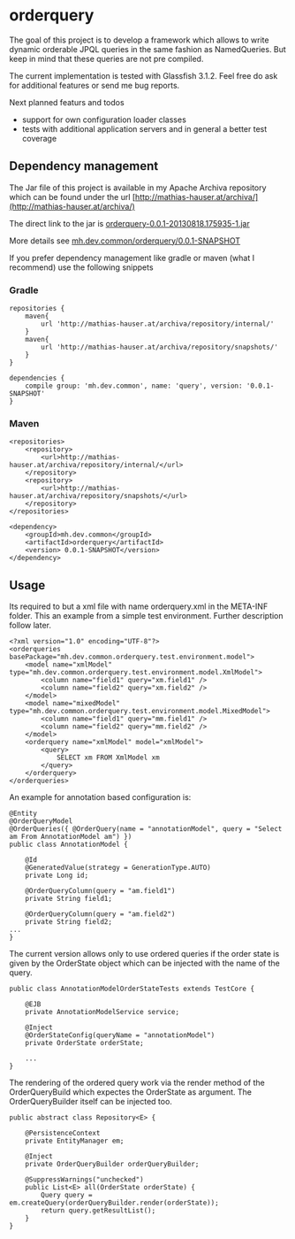orderquery
==========

The goal of this project is to develop a framework which allows to write dynamic orderable JPQL queries in the same fashion as NamedQueries. But keep in mind that these queries are not pre compiled.

The current implementation is tested with Glassfish 3.1.2.
Feel free do ask for additional features or send me bug reports.

Next planned featurs and todos
* support for own configuration loader classes
* tests with additional application servers and in general a better test coverage


## Dependency management
The Jar file of this project is available in my Apache Archiva repository which can be found under the url [http://mathias-hauser.at/archiva/](http://mathias-hauser.at/archiva/)

The direct link to the jar is [orderquery-0.0.1-20130818.175935-1.jar](http://mathias-hauser.at/archiva/repository/snapshots/mh/dev/common/orderquery/0.0.1-SNAPSHOT/orderquery-0.0.1-20130818.175935-1.jar) 

More details see [mh.dev.common/orderquery/0.0.1-SNAPSHOT](http://mathias-hauser.at/archiva/#artifact/mh.dev.common/orderquery/0.0.1-SNAPSHOT) 

If you prefer dependency management like gradle or maven (what I recommend) use the following snippets 
### Gradle
    repositories { 
        maven{
            url 'http://mathias-hauser.at/archiva/repository/internal/'
        }
        maven{
            url 'http://mathias-hauser.at/archiva/repository/snapshots/'
        }
    }

    dependencies {
        compile group: 'mh.dev.common', name: 'query', version: '0.0.1-SNAPSHOT'
    }
### Maven
    <repositories>
        <repository>
            <url>http://mathias-hauser.at/archiva/repository/internal/</url>
        </repository>
        <repository>
            <url>http://mathias-hauser.at/archiva/repository/snapshots/</url>
        </repository>
    </repositories>

    <dependency>
        <groupId>mh.dev.common</groupId>
        <artifactId>orderquery</artifactId>
        <version> 0.0.1-SNAPSHOT</version>
    </dependency>


## Usage
Its required to but a xml file with name orderquery.xml in the META-INF folder. This an example from a simple test environment. Further description follow later.

    <?xml version="1.0" encoding="UTF-8"?>
    <orderqueries basePackage="mh.dev.common.orderquery.test.environment.model">
        <model name="xmlModel" type="mh.dev.common.orderquery.test.environment.model.XmlModel">
            <column name="field1" query="xm.field1" />
            <column name="field2" query="xm.field2" />
        </model>
        <model name="mixedModel" type="mh.dev.common.orderquery.test.environment.model.MixedModel">
            <column name="field1" query="mm.field1" />
            <column name="field2" query="mm.field2" />
        </model>
        <orderquery name="xmlModel" model="xmlModel">
            <query>
                SELECT xm FROM XmlModel xm
            </query>
        </orderquery>
    </orderqueries>

An example for annotation based configuration is:

	@Entity
	@OrderQueryModel
	@OrderQueries({ @OrderQuery(name = "annotationModel", query = "Select am From AnnotationModel am") })
	public class AnnotationModel {

		@Id
		@GeneratedValue(strategy = GenerationType.AUTO)
		private Long id;

		@OrderQueryColumn(query = "am.field1")
		private String field1;

		@OrderQueryColumn(query = "am.field2")
		private String field2;
	...
	}

The current version allows only to use ordered queries if the order state is given by the OrderState object which can be injected with the name of the query.

    public class AnnotationModelOrderStateTests extends TestCore {

        @EJB
        private AnnotationModelService service;

        @Inject
        @OrderStateConfig(queryName = "annotationModel")
        private OrderState orderState;

        ...    
    }

The rendering of the ordered query work via the render method of the OrderQueryBuild which expectes the OrderState as argument. The OrderQueryBuilder itself can be injected too.

    public abstract class Repository<E> {

        @PersistenceContext
        private EntityManager em;

        @Inject
        private OrderQueryBuilder orderQueryBuilder;

        @SuppressWarnings("unchecked")
        public List<E> all(OrderState orderState) {
            Query query = em.createQuery(orderQueryBuilder.render(orderState));
            return query.getResultList();
        }
    }
